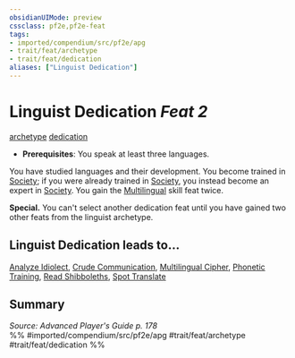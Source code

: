 ```yaml
---
obsidianUIMode: preview
cssclass: pf2e,pf2e-feat
tags:
- imported/compendium/src/pf2e/apg
- trait/feat/archetype
- trait/feat/dedication
aliases: ["Linguist Dedication"]
---
```

# Linguist Dedication  *Feat 2*  
[archetype](archetype.md)  [dedication](dedication.md)  

- **Prerequisites**: You speak at least three languages.

You have studied languages and their development. You become trained in [Society](../skills.md#Society); if you were already trained in [Society](../skills.md#Society), you instead become an expert in [Society](../skills.md#Society). You gain the [Multilingual](multilingual.md) skill feat twice.

**Special.** You can't select another dedication feat until you have gained two other feats from the linguist archetype.

## Linguist Dedication leads to...

[Analyze Idiolect](analyze-idiolect-apg.md), [Crude Communication](crude-communication-apg.md), [Multilingual Cipher](multilingual-cipher-apg.md), [Phonetic Training](phonetic-training-apg.md), [Read Shibboleths](read-shibboleths-apg.md), [Spot Translate](spot-translate-apg.md)

## Summary

*Source: Advanced Player's Guide p. 178*  
%% #imported/compendium/src/pf2e/apg #trait/feat/archetype #trait/feat/dedication %%